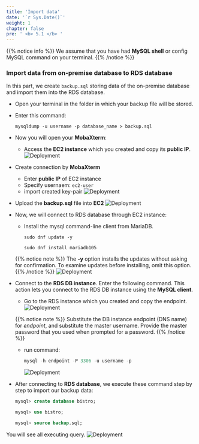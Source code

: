 ```yaml
---
title: 'Import data'
date: '`r Sys.Date()`'
weight: 1
chapter: false
pre: ' <b> 5.1 </b> '
---
```


{{% notice info %}}
We assume that you have had **MySQL shell** or config MySQL command on your terminal.
{{% /notice %}}

### Import data from on-premise database to RDS database

In this part, we create `backup.sql` storing data of the on-premise database and import them into the RDS database.

- Open your terminal in the folder in which your backup file will be stored.
- Enter this command:
  ```
  mysqldump -u username -p database_name > backup.sql
  ```
- Now you will open your **MobaXterm**:

  - Access the **EC2 instance** which you created and copy its **public IP**.
    ![Deployment](../../images/deploy_1.png)

- Create connection by **MobaXterm**

  - Enter **public IP** of EC2 instance
  - Specify usernaem: `ec2-user`
  - import created key-pair
    ![Deployment](../../images/deploy_2.png)

- Upload the **backup.sql** file into **EC2**
  ![Deployment](../../images/deploy_3.png)

- Now, we will connect to RDS database through EC2 instance:

  - Install the mysql command-line client from MariaDB.

    ```
    sudo dnf update -y
    ```

    ```
    sudo dnf install mariadb105
    ```

  {{% notice note %}}
  The **-y** option installs the updates without asking for confirmation. To examine updates before installing, omit this option.
  {{% /notice %}}
  ![Deployment](../../images/deploy_4.png?height=400)

- Connect to the **RDS DB instance**. Enter the following command. This action lets you connect to the RDS DB instance using the **MySQL client**.

  - Go to the RDS instance which you created and copy the endpoint.
    ![Deployment](../../images/deploy_5.png)

  {{% notice note %}}
  Substitute the DB instance endpoint (DNS name) for _endpoint_, and substitute the master username. Provide the master password that you used when prompted for a password.
  {{% /notice %}}

  - run command:

    ```sql
    mysql -h endpoint -P 3306 -u username -p
    ```

    ![Deployment](../../images/deploy_6.png)

- After connecting to **RDS database**, we execute these command step by step to import our backup data:
  ```sql
  mysql> create database bistro;
  ```
  ```sql
  mysql> use bistro;
  ```
  ```sql
  mysql> source backup.sql;
  ```

You will see all executing query.
![Deployment](../../images/deploy_7.png)
